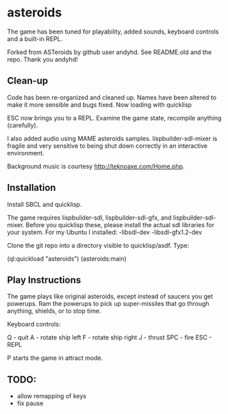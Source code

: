 asteroids
=========

The game has been tuned for playability, added sounds, keyboard controls
and a built-in REPL.

Forked from ASTeroids by github user andyhd.  See README.old and the repo.
Thank you andyhd!

Clean-up 
--------

Code has been re-organized and cleaned up.  Names have been altered
to make it more sensible and bugs fixed.  Now loading with quicklisp

ESC now brings you to a REPL.  Examine the game state, recompile anything
(carefully).

I also added audio using MAME asteroids samples.  lispbuilder-sdl-mixer is 
fragile and very sensitive to being shut down correctly in an interactive 
environment.

Background music is courtesy http://teknoaxe.com/Home.php.


Installation
------------

Install SBCL and quicklisp.

The game requires lispbuilder-sdl, lispbuilder-sdl-gfx, and 
lispbuilder-sdl-mixer.  Before you quicklisp these, please install the actual
sdl libraries for your system.  For my Ubuntu I installed:
-libsdl-dev
-libsdl-gfx1.2-dev

Clone the git repo into a directory visible to quicklisp/asdf. Type:

(ql:quickload "asteroids")
(asteroids:main)


Play Instructions
-----------------

The game plays like original asteroids, except instead of saucers you get 
powerups.  Ram the powerups to pick up super-missiles that go through anything,
shields, or to stop time.

Keyboard controls:

Q   - quit 
A   - rotate ship left
F   - rotate ship right
J   - thrust
SPC - fire
ESC - REPL

P starts the game in attract mode.

TODO:
-----

* allow remapping of keys
* fix pause